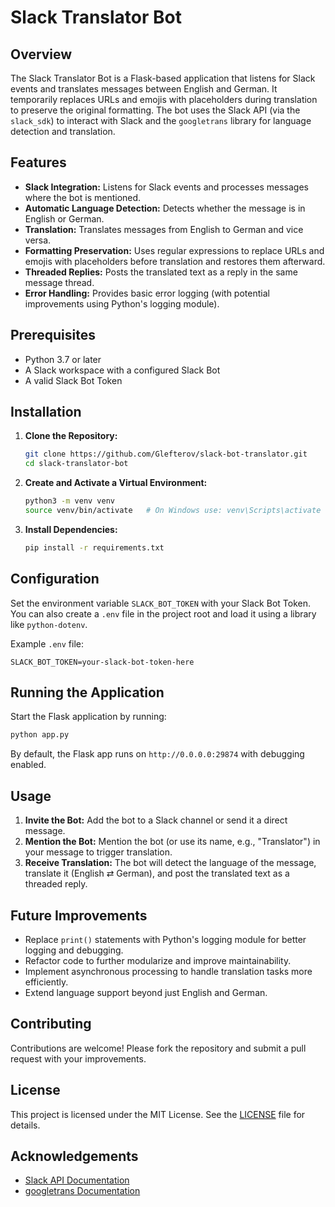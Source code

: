 # Slack Translator Bot

## Overview

The Slack Translator Bot is a Flask-based application that listens for Slack events and translates messages between English and German. It temporarily replaces URLs and emojis with placeholders during translation to preserve the original formatting. The bot uses the Slack API (via the `slack_sdk`) to interact with Slack and the `googletrans` library for language detection and translation.

## Features

- **Slack Integration:** Listens for Slack events and processes messages where the bot is mentioned.
- **Automatic Language Detection:** Detects whether the message is in English or German.
- **Translation:** Translates messages from English to German and vice versa.
- **Formatting Preservation:** Uses regular expressions to replace URLs and emojis with placeholders before translation and restores them afterward.
- **Threaded Replies:** Posts the translated text as a reply in the same message thread.
- **Error Handling:** Provides basic error logging (with potential improvements using Python's logging module).

## Prerequisites

- Python 3.7 or later
- A Slack workspace with a configured Slack Bot
- A valid Slack Bot Token

## Installation

1. **Clone the Repository:**

   ```bash
   git clone https://github.com/Glefterov/slack-bot-translator.git
   cd slack-translator-bot
   ```

2. **Create and Activate a Virtual Environment:**

   ```bash
   python3 -m venv venv
   source venv/bin/activate   # On Windows use: venv\Scripts\activate
   ```

3. **Install Dependencies:**

   ```bash
   pip install -r requirements.txt
   ```

## Configuration

Set the environment variable `SLACK_BOT_TOKEN` with your Slack Bot Token. You can also create a `.env` file in the project root and load it using a library like `python-dotenv`.

Example `.env` file:

```env
SLACK_BOT_TOKEN=your-slack-bot-token-here
```

## Running the Application

Start the Flask application by running:

```bash
python app.py
```

By default, the Flask app runs on `http://0.0.0.0:29874` with debugging enabled.

## Usage

1. **Invite the Bot:** Add the bot to a Slack channel or send it a direct message.
2. **Mention the Bot:** Mention the bot (or use its name, e.g., "Translator") in your message to trigger translation.
3. **Receive Translation:** The bot will detect the language of the message, translate it (English ⇄ German), and post the translated text as a threaded reply.

## Future Improvements

- Replace `print()` statements with Python's logging module for better logging and debugging.
- Refactor code to further modularize and improve maintainability.
- Implement asynchronous processing to handle translation tasks more efficiently.
- Extend language support beyond just English and German.

## Contributing

Contributions are welcome! Please fork the repository and submit a pull request with your improvements.

## License

This project is licensed under the MIT License. See the [LICENSE](LICENSE) file for details.

## Acknowledgements

- [Slack API Documentation](https://api.slack.com/)
- [googletrans Documentation](https://py-googletrans.readthedocs.io/)
```
